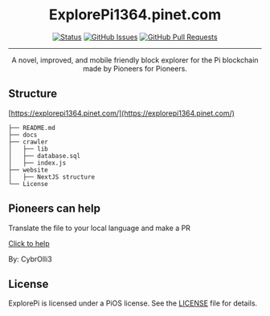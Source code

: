 <h1 align="center">ExplorePi1364.pinet.com</h3>

<div align="center">

[![Status](https://img.shields.io/badge/status-active-success.svg)]()
[![GitHub Issues](https://img.shields.io/github/issues/pi-apps/ExplorePi.svg)](https://github.com/pi-apps/ExplorePi/issues)
[![GitHub Pull Requests](https://img.shields.io/github/issues-pr/pi-apps/ExplorePi.svg)](https://github.com/pi-apps/ExplorePi/pulls)

</div>

---

<p align="center"> A novel, improved, and mobile friendly block explorer for the Pi blockchain made by Pioneers for Pioneers.
    <br> 
</p>

## Structure
[https://explorepi1364.pinet.com/](https://explorepi1364.pinet.com/)

```
├── README.md
├── docs
├── crawler
│   ├── lib
│   ├── database.sql
│   ├── index.js
├── website
│   ├── NextJS structure
└── License
```

## Pioneers can help
Translate the file to your local language and make a PR

[Click to help](https://github.com/pi-apps/ExplorePi/tree/main/website/locales)

By: CybrOlli3
## License

ExplorePi is licensed under a PiOS license. See the
[LICENSE](https://github.com/pi-apps/PiOS/blob/main/LICENSE) file
for details.
